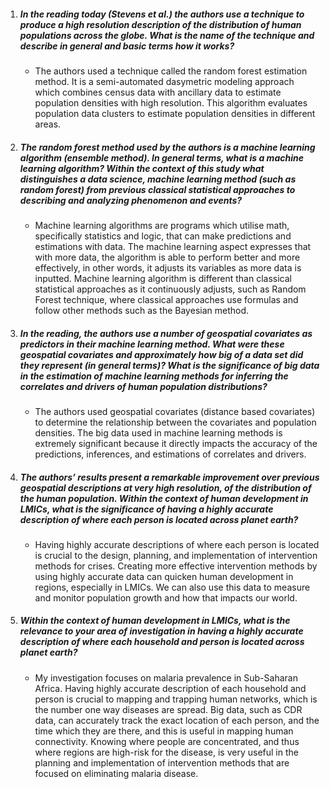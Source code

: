 1. ##### In the reading today (Stevens et al.) the authors use a technique to produce a high resolution description of the distribution of human populations across the globe. What is the name of the technique and describe in general and basic terms how it works?

   - The authors used a technique called the random forest estimation method. It is a semi-automated dasymetric modeling approach which combines census data with ancillary data to estimate population densities with high resolution. This algorithm evaluates population data clusters to estimate population densities in different areas.

2. ##### The random forest method used by the authors is a machine learning algorithm (ensemble method). In general terms, what is a machine learning algorithm? Within the context of this study what distinguishes a data science, machine learning method (such as random forest) from previous classical statistical approaches to describing and analyzing phenomenon and events?

   - Machine learning algorithms are programs which utilise math, specifically statistics and logic, that can make predictions and estimations with data. The machine learning aspect expresses that with more data, the algorithm is able to perform better and more effectively, in other words, it adjusts its variables as more data is inputted. Machine learning algorithm is different than classical statistical approaches as it continuously adjusts, such as Random Forest technique, where classical approaches use formulas and follow other methods such as the Bayesian method.

3. ##### In the reading, the authors use a number of geospatial covariates as predictors in their machine learning method. What were these geospatial covariates and approximately how big of a data set did they represent (in general terms)? What is the significance of big data in the estimation of machine learning methods for inferring the correlates and drivers of human population distributions?

   - The authors used geospatial covariates (distance based covariates) to determine the relationship between the covariates and population densities. The big data used in machine learning methods is extremely significant because it directly impacts the accuracy of the predictions, inferences, and estimations of correlates and drivers. 

4. ##### The authors’ results present a remarkable improvement over previous geospatial descriptions at very high resolution, of the distribution of the human population. Within the context of human development in LMICs, what is the significance of having a highly accurate description of where each person is located across planet earth?

   - Having highly accurate descriptions of where each person is located is crucial to the design, planning, and implementation of intervention methods for crises. Creating more effective intervention methods by using highly accurate data can quicken human development in regions, especially in LMICs. We can also use this data to measure and monitor population growth and how that impacts our world.

5. ##### Within the context of human development in LMICs, what is the relevance to your area of investigation in having a highly accurate description of where each household and person is located across planet earth?

   - My investigation focuses on malaria prevalence in Sub-Saharan Africa. Having highly accurate description of each household and person is crucial to mapping and trapping human networks, which is the number one way diseases are spread. Big data, such as CDR data, can accurately track the exact location of each person, and the time which they are there, and this is useful in mapping human connectivity. Knowing where people are concentrated, and thus where regions are high-risk for the disease, is very useful in the planning and implementation of intervention methods that are focused on eliminating malaria disease.

